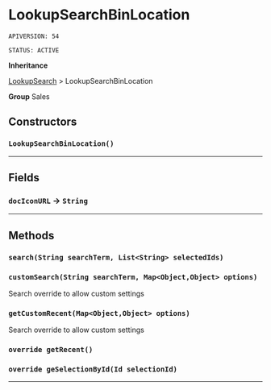 # LookupSearchBinLocation

`APIVERSION: 54`

`STATUS: ACTIVE`



**Inheritance**

[LookupSearch](../Miscellaneous/LookupSearch.md)
 &gt; 
LookupSearchBinLocation


**Group** Sales

## Constructors
### `LookupSearchBinLocation()`
---
## Fields

### `docIconURL` → `String`


---
## Methods
### `search(String searchTerm, List<String> selectedIds)`
### `customSearch(String searchTerm, Map<Object,Object> options)`

Search override to allow custom settings

### `getCustomRecent(Map<Object,Object> options)`

Search override to allow custom settings

### `override getRecent()`
### `override geSelectionById(Id selectionId)`
---
